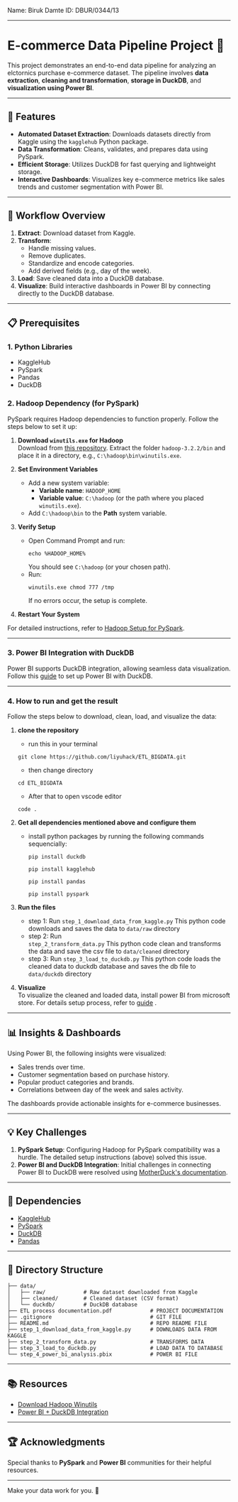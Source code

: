 Name: Biruk Damte ID: DBUR/0344/13

---

# E-commerce Data Pipeline Project 🚀  

This project demonstrates an end-to-end data pipeline for analyzing an elctornics purchase e-commerce dataset. The pipeline involves **data extraction**, **cleaning and transformation**, **storage in DuckDB**, and **visualization using Power BI**.  

---

## 🌟 Features  

- **Automated Dataset Extraction**: Downloads datasets directly from Kaggle using the `kagglehub` Python package.  
- **Data Transformation**: Cleans, validates, and prepares data using PySpark.  
- **Efficient Storage**: Utilizes DuckDB for fast querying and lightweight storage.  
- **Interactive Dashboards**: Visualizes key e-commerce metrics like sales trends and customer segmentation with Power BI.  

---

## 📂 Workflow Overview  

1. **Extract**: Download dataset from Kaggle.  
2. **Transform**:  
   - Handle missing values.  
   - Remove duplicates.  
   - Standardize and encode categories.  
   - Add derived fields (e.g., day of the week).  
3. **Load**: Save cleaned data into a DuckDB database.  
4. **Visualize**: Build interactive dashboards in Power BI by connecting directly to the DuckDB database.  

---

## 📋 Prerequisites  

### 1. Python Libraries  
- KaggleHub  
- PySpark  
- Pandas  
- DuckDB  

### 2. Hadoop Dependency (for PySpark)  
PySpark requires Hadoop dependencies to function properly. Follow the steps below to set it up:  

1. **Download `winutils.exe` for Hadoop**  
   Download from [this repository](https://github.com/cdarlint/winutils). Extract the folder `hadoop-3.2.2/bin` and place it in a directory, e.g., `C:\hadoop\bin\winutils.exe`.  

2. **Set Environment Variables**  
   - Add a new system variable:  
     - **Variable name**: `HADOOP_HOME`  
     - **Variable value**: `C:\hadoop` (or the path where you placed `winutils.exe`).  
   - Add `C:\hadoop\bin` to the **Path** system variable.  

3. **Verify Setup**  
   - Open Command Prompt and run:  
     ```  
     echo %HADOOP_HOME%  
     ```  
     You should see `C:\hadoop` (or your chosen path).  
   - Run:  
     ```  
     winutils.exe chmod 777 /tmp  
     ```  
     If no errors occur, the setup is complete.  

4. **Restart Your System**  

For detailed instructions, refer to [Hadoop Setup for PySpark](https://github.com/cdarlint/winutils).  

---

### 3. Power BI Integration with DuckDB  

Power BI supports DuckDB integration, allowing seamless data visualization. Follow this [guide](https://motherduck.com/docs/integrations/bi-tools/powerbi/) to set up Power BI with DuckDB.  

---

### 4. How to run and get the result  
Follow the steps below to download, clean, load, and visualize the data:  

1. **clone the repository**  
   - run this in your terminal 
   ```
   git clone https://github.com/liyuhack/ETL_BIGDATA.git
   ```
   - then change directory 
   ```
   cd ETL_BIGDATA
   ```
   - After that to open vscode editor 
   ```
   code .
   ```  

2. **Get all dependencies mentioned above and configure them**  
   - install python packages by running the following commands sequencially:  
     ```
     pip install duckdb
     ```  
     ```
     pip install kagglehub
     ``` 
     ```
     pip install pandas
     ```
     ```
     pip install pyspark
     ```

3. **Run the files**  
   - step 1: Run
     `step_1_download_data_from_kaggle.py` 
     This python code downloads and saves the data to `data/raw` directory
   - step 2: Run  
     `step_2_transform_data.py` 
     This python code clean and transforms the data and save the csv file to `data/cleaned` directory
   - step 3: Run 
     `step_3_load_to_duckdb.py` 
     This python code loads the cleaned data to duckdb database and saves the db file to `data/duckdb` directory

4. **Visualize**  
To visualize the cleaned and loaded data, install power BI from microsoft store. For details setup process,
refer to [guide](https://motherduck.com/docs/integrations/bi-tools/powerbi/) . 

---

## 📊 Insights & Dashboards  

Using Power BI, the following insights were visualized:  

- Sales trends over time.  
- Customer segmentation based on purchase history.  
- Popular product categories and brands.  
- Correlations between day of the week and sales activity.  

The dashboards provide actionable insights for e-commerce businesses.  

---

## 💡 Key Challenges  

1. **PySpark Setup**: Configuring Hadoop for PySpark compatibility was a hurdle. The detailed setup instructions (above) solved this issue.  
2. **Power BI and DuckDB Integration**: Initial challenges in connecting Power BI to DuckDB were resolved using [MotherDuck's documentation](https://motherduck.com/docs/integrations/bi-tools/powerbi/).  

---

## 🤝 Dependencies  

- [KaggleHub](https://pypi.org/project/kagglehub/)  
- [PySpark](https://spark.apache.org/docs/latest/api/python/)  
- [DuckDB](https://duckdb.org/)  
- [Pandas](https://pandas.pydata.org/)  

---

## 📁 Directory Structure  

```plaintext  
├── data/  
│   ├── raw/            # Raw dataset downloaded from Kaggle  
│   ├── cleaned/        # Cleaned dataset (CSV format)  
│   └── duckdb/         # DuckDB database  
├── ETL process documentation.pdf            # PROJECT DOCUMENTATION 
├── .gitignore                               # GIT FILE 
├── README.md                                # REPO README FILE  
├── step_1_download_data_from_kaggle.py      # DOWNLOADS DATA FROM KAGGLE  
├── step_2_transform_data.py                 # TRANSFORMS DATA  
├── step_3_load_to_duckdb.py                 # LOAD DATA TO DATABASE  
└── step_4_power_bi_analysis.pbix            # POWER BI FILE  
```  

---

## 📚 Resources  

- [Download Hadoop Winutils](https://github.com/cdarlint/winutils)  
- [Power BI + DuckDB Integration](https://motherduck.com/docs/integrations/bi-tools/powerbi/)  

---

## 🏆 Acknowledgments  

Special thanks to **PySpark** and **Power BI** communities for their helpful resources.  

---

Make your data work for you. 🚀